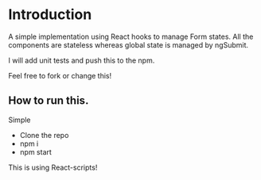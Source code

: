 # Introduction

A simple implementation using React hooks to manage Form states. All the components are stateless whereas global state is managed by ngSubmit.

I will add unit tests and push this to the npm.

Feel free to fork or change this!

## How to run this.

Simple

- Clone the repo
- npm i
- npm start

This is using React-scripts!